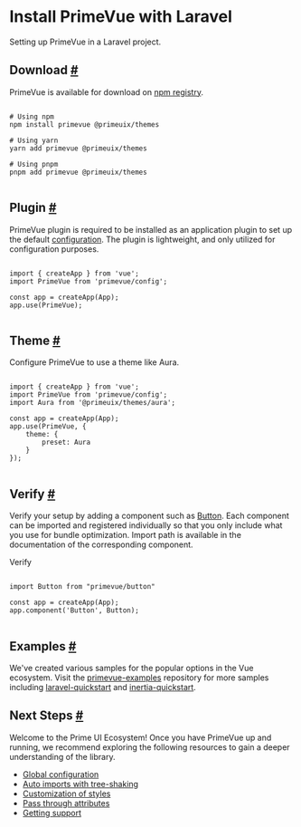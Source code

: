 # Install PrimeVue with Laravel

Setting up PrimeVue in a Laravel project.

## Download [#](https://primevue.org/laravel/#download)

PrimeVue is available for download on [npm registry](https://www.npmjs.com/package/primevue).

```

# Using npm
npm install primevue @primeuix/themes

# Using yarn
yarn add primevue @primeuix/themes

# Using pnpm
pnpm add primevue @primeuix/themes


```

## Plugin [#](https://primevue.org/laravel/#theme)

PrimeVue plugin is required to be installed as an application plugin to set up the default [configuration](https://primevue.org/configuration). The plugin is lightweight, and only utilized for configuration purposes.

```

import { createApp } from 'vue';
import PrimeVue from 'primevue/config';

const app = createApp(App);
app.use(PrimeVue);


```

## Theme [#](https://primevue.org/laravel/#theme)

Configure PrimeVue to use a theme like Aura.

```

import { createApp } from 'vue';
import PrimeVue from 'primevue/config';
import Aura from '@primeuix/themes/aura';

const app = createApp(App);
app.use(PrimeVue, {
    theme: {
        preset: Aura
    }
});


```

## Verify [#](https://primevue.org/laravel/#verify)

Verify your setup by adding a component such as [Button](https://primevue.org/button). Each component can be imported and registered individually so that you only include what you use for bundle optimization. Import path is available in the documentation of the corresponding component.

Verify

```

import Button from "primevue/button"

const app = createApp(App);
app.component('Button', Button);


```

## Examples [#](https://primevue.org/laravel/#examples)

We've created various samples for the popular options in the Vue ecosystem. Visit the [primevue-examples](https://github.com/primefaces/primevue-examples) repository for more samples including [laravel-quickstart](https://github.com/primefaces/primevue-examples/tree/main/laravel-quickstart) and [inertia-quickstart](https://github.com/primefaces/primevue-examples/tree/main/inertia-quickstart).

## Next Steps [#](https://primevue.org/laravel/#nextsteps)

Welcome to the Prime UI Ecosystem! Once you have PrimeVue up and running, we recommend exploring the following resources to gain a deeper understanding of the library.

* [Global configuration](https://primevue.org/configuration)
* [Auto imports with tree-shaking](https://primevue.org/autoimport)
* [Customization of styles](https://primevue.org/theming/styled)
* [Pass through attributes](https://primevue.org/passthrough)
* [Getting support](https://primevue.org/support)